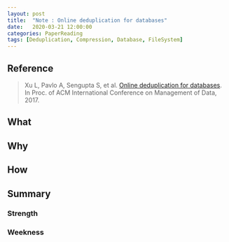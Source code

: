 ```yaml
---
layout: post
title:  "Note : Online deduplication for databases"
date:   2020-03-21 12:00:00
categories: PaperReading
tags: [Deduplication, Compression, Database, FileSystem]
---
```


## Reference

> Xu L, Pavlo A, Sengupta S, et al. [Online deduplication for databases](https://db.cs.cmu.edu/papers/2017/p1355-xu.pdf). In Proc. of ACM International Conference on Management of Data, 2017.

## What

<!-- more -->

## Why

## How

## Summary

### Strength

### Weekness
